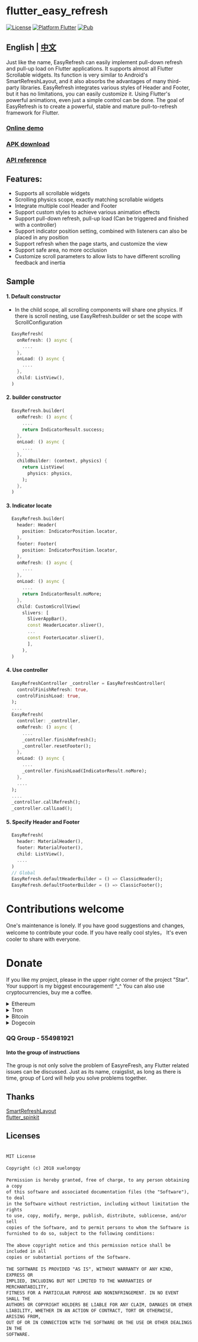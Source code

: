 # flutter_easy_refresh

[![License](https://img.shields.io/badge/license-MIT-green.svg)](/LICENSE)
[![Platform Flutter](https://img.shields.io/badge/platform-Flutter-blue.svg)](https://flutter.dev)
[![Pub](https://img.shields.io/pub/v/easy_refresh)](https://pub.dev/packages/easy_refresh)

## English | [中文](https://github.com/xuelongqy/flutter_easy_refresh/blob/v3/README_CN.md)

Just like the name, EasyRefresh can easily implement pull-down refresh and pull-up load on Flutter applications. It supports almost all Flutter Scrollable widgets. Its function is very similar to Android's SmartRefreshLayout, and it also absorbs the advantages of many third-party libraries. EasyRefresh integrates various styles of Header and Footer, but it has no limitations, you can easily customize it. Using Flutter's powerful animations, even just a simple control can be done. The goal of EasyRefresh is to create a powerful, stable and mature pull-to-refresh framework for Flutter.

### [Online demo](https://xuelongqy.github.io/flutter_easy_refresh/)
### [APK download](https://github.com/xuelongqy/flutter_easy_refresh/releases)
### [API reference](https://pub.dev/documentation/easy_refresh/latest/)

## Features:
- Supports all scrollable widgets
- Scrolling physics scope, exactly matching scrollable widgets
- Integrate multiple cool Header and Footer
- Support custom styles to achieve various animation effects
- Support pull-down refresh, pull-up load (Can be triggered and finished with a controller)
- Support indicator position setting, combined with listeners can also be placed in any position
- Support refresh when the page starts, and customize the view
- Support safe area, no more occlusion
- Customize scroll parameters to allow lists to have different scrolling feedback and inertia

## Sample
#### 1. Default constructor
- In the child scope, all scrolling components will share one physics. If there is scroll nesting, use EasyRefresh.builder or set the scope with ScrollConfiguration
```dart
  EasyRefresh(
    onRefresh: () async {
      ....
    },
    onLoad: () async {
      ....
    },
    child: ListView(),
  )
```
#### 2. builder constructor
```dart
  EasyRefresh.builder(
    onRefresh: () async {
      ....
      return IndicatorResult.success; 
    },
    onLoad: () async {
      ....
    },
    childBuilder: (context, physics) {
      return ListView(
        physics: physics,
      );
    },
  )
```
#### 3. Indicator locate
```dart
  EasyRefresh.builder(
    header: Header(
      position: IndicatorPosition.locator,
    ),
    footer: Footer(
      position: IndicatorPosition.locator,
    ),
    onRefresh: () async {
      ....
    },
    onLoad: () async {
      ....
      return IndicatorResult.noMore;
    },
    child: CustomScrollView(
      slivers: [
        SliverAppBar(),
        const HeaderLocator.sliver(),
        ...
        const FooterLocator.sliver(),
        ],
      ),
  )
```
#### 4. Use controller
```dart
  EasyRefreshController _controller = EasyRefreshController(
    controlFinishRefresh: true,
    controlFinishLoad: true,
  );
  ....
  EasyRefresh(
    controller: _controller,
    onRefresh: () async {
      ....
      _controller.finishRefresh();
      _controller.resetFooter();
    },
    onLoad: () async {
      ....
      _controller.finishLoad(IndicatorResult.noMore);
    },
    ....
  );
  ....
  _controller.callRefresh();
  _controller.callLoad();
```
#### 5. Specify Header and Footer
```dart
  EasyRefresh(
    header: MaterialHeader(),
    footer: MaterialFooter(),
    child: ListView(),
    ....
  )
  // Global
  EasyRefresh.defaultHeaderBuilder = () => ClassicHeader();
  EasyRefresh.defaultFooterBuilder = () => ClassicFooter();
```

# Contributions welcome
One's maintenance is lonely. If you have good suggestions and changes, welcome to contribute your code. If you have really cool styles， It's even cooler to share with everyone.

# Donate
If you like my project, please in the upper right corner of the project "Star". Your support is my biggest encouragement! ^_^ You can also use cryptocurrencies, buy me a coffee.

<details>
<summary>Ethereum</summary>
<p>Ethereum series, ETH, BNB, MATIC, USDT and other tokens</p>
<pre>
0x949A007161651015b8A07D0255B75731d60be804
</pre>
<img src="https://raw.githubusercontent.com/xuelongqy/donation/master/ethereum_qr.png?raw=true" alt="Ethereum">
</details>

<details>
<summary>Tron</summary>
<p>Tron chain, TRX, USDT, USDC and other tokens</p>
<pre>
TKqkkyrjeox37cVG8G2HfHZrNMET1YbEfw
</pre>
<img src="https://raw.githubusercontent.com/xuelongqy/donation/master/tron_qr.png?raw=true" alt="Tron">
</details>

<details>
<summary>Bitcoin</summary>
<pre>
bc1qutj3gmn46vwmcsjnc5sjqax7kxx5xm6fvyg5vp
</pre>
<img src="https://raw.githubusercontent.com/xuelongqy/donation/master/bitcoin_qr.png?raw=true" alt="Bitcoin">
</details>

<details>
<summary>Dogecoin</summary>
<pre>
DLs1Btam1M13o9LxiErbe1UXy7iqfZyNRg
</pre>
<img src="https://raw.githubusercontent.com/xuelongqy/donation/master/dogecoin_qr.png?raw=true" alt="Dogecoin">
</details>

### QQ Group - 554981921
#### Into the group of instructions
The group is not only solve the problem of EasyreFresh, any Flutter related issues can be discussed. Just as its name, craigslist, as long as there is time, group of Lord will help you solve problems together.

## Thanks 
[SmartRefreshLayout](https://github.com/scwang90/SmartRefreshLayout)  
[flutter_spinkit](https://github.com/jogboms/flutter_spinkit)  

## Licenses

```
 
MIT License

Copyright (c) 2018 xuelongqy

Permission is hereby granted, free of charge, to any person obtaining a copy
of this software and associated documentation files (the "Software"), to deal
in the Software without restriction, including without limitation the rights
to use, copy, modify, merge, publish, distribute, sublicense, and/or sell
copies of the Software, and to permit persons to whom the Software is
furnished to do so, subject to the following conditions:

The above copyright notice and this permission notice shall be included in all
copies or substantial portions of the Software.

THE SOFTWARE IS PROVIDED "AS IS", WITHOUT WARRANTY OF ANY KIND, EXPRESS OR
IMPLIED, INCLUDING BUT NOT LIMITED TO THE WARRANTIES OF MERCHANTABILITY,
FITNESS FOR A PARTICULAR PURPOSE AND NONINFRINGEMENT. IN NO EVENT SHALL THE
AUTHORS OR COPYRIGHT HOLDERS BE LIABLE FOR ANY CLAIM, DAMAGES OR OTHER
LIABILITY, WHETHER IN AN ACTION OF CONTRACT, TORT OR OTHERWISE, ARISING FROM,
OUT OF OR IN CONNECTION WITH THE SOFTWARE OR THE USE OR OTHER DEALINGS IN THE
SOFTWARE.

 
```
